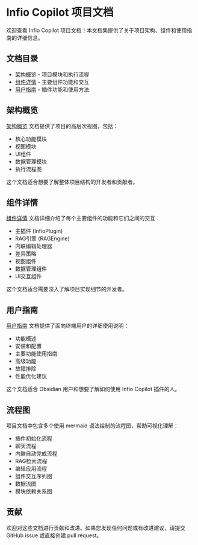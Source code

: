 # Infio Copilot 项目文档

欢迎查看 Infio Copilot 项目文档！本文档集提供了关于项目架构、组件和使用指南的详细信息。

## 文档目录

- [架构概览](./architecture-overview.md) - 项目模块和执行流程
- [组件详情](./component-details.md) - 主要组件功能和交互
- [用户指南](./user-guide.md) - 插件功能和使用方法

## 架构概览

[架构概览](./architecture-overview.md) 文档提供了项目的高层次视图，包括：

- 核心功能模块
- 视图模块
- UI组件
- 数据管理模块
- 执行流程图

这个文档适合想要了解整体项目结构的开发者和贡献者。

## 组件详情

[组件详情](./component-details.md) 文档详细介绍了每个主要组件的功能和它们之间的交互：

- 主插件 (InfioPlugin)
- RAG引擎 (RAGEngine)
- 内联编辑处理器
- 差异策略
- 视图组件
- 数据管理组件
- UI交互组件

这个文档适合需要深入了解项目实现细节的开发者。

## 用户指南

[用户指南](./user-guide.md) 文档提供了面向终端用户的详细使用说明：

- 功能概述
- 安装和配置
- 主要功能使用指南
- 高级功能
- 故障排除
- 性能优化建议

这个文档适合 Obsidian 用户和想要了解如何使用 Infio Copilot 插件的人。

## 流程图

项目文档中包含多个使用 mermaid 语法绘制的流程图，帮助可视化理解：

- 插件初始化流程
- 聊天流程
- 内联自动完成流程
- RAG检索流程
- 编辑应用流程
- 组件交互序列图
- 数据流图
- 模块依赖关系图

## 贡献

欢迎对这些文档进行贡献和改进。如果您发现任何问题或有改进建议，请提交 GitHub issue 或直接创建 pull request。 